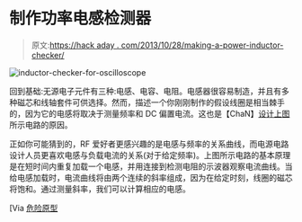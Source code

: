 # 制作功率电感检测器

> 原文:[https://hack aday . com/2013/10/28/making-a-power-inductor-checker/](https://hackaday.com/2013/10/28/making-a-power-inductor-checker/)

![inductor-checker-for-oscilloscope](../Images/1347e2b553f3d8d77cf46c01b0fd85de.png)

回到基础:无源电子元件有三种:电感、电容、电阻。电感器很容易制造，并且有多种磁芯和线轴套件可供选择。然而，描述一个你刚刚制作的假设线圈是相当棘手的，因为它的电感将取决于测量频率和 DC 偏置电流。这也是【ChaN】[设计上图](http://elm-chan.org/works/lchk/report.html)所示电路的原因。

正如你可能猜到的，RF 爱好者更感兴趣的是电感与频率的关系曲线，而电源电路设计人员更喜欢电感与负载电流的关系(对于给定频率)。上图所示电路的基本原理是在短时间内重复加载一个电感，并用连接到检测电阻的示波器观察电流曲线。当给电感加载时，电流曲线将由两个连续的斜率组成，因为在给定时刻，线圈的磁芯将饱和。通过测量斜率，我们可以计算相应的电感。

[Via [危险原型](http://dangerousprototypes.com/2013/10/23/power-inductor-checker/)